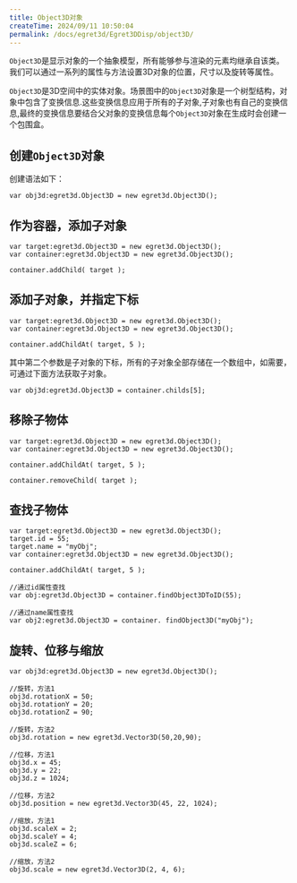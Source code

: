 ```yaml
---
title: Object3D对象
createTime: 2024/09/11 10:50:04
permalink: /docs/egret3d/Egret3DDisp/object3D/
---
```


`Object3D`是显示对象的一个抽象模型，所有能够参与渲染的元素均继承自该类。我们可以通过一系列的属性与方法设置3D对象的位置，尺寸以及旋转等属性。

`Object3D`是3D空间中的实体对象。场景图中的`Object3D`对象是一个树型结构，对象中包含了变换信息.这些变换信息应用于所有的子对象,子对象也有自己的变换信息,最终的变换信息要结合父对象的变换信息每个`Object3D`对象在生成时会创建一个包围盒。

## 创建`Object3D`对象

创建语法如下：

```
var obj3d:egret3d.Object3D = new egret3d.Object3D();
```

## 作为容器，添加子对象

```
var target:egret3d.Object3D = new egret3d.Object3D();
var container:egret3d.Object3D = new egret3d.Object3D();

container.addChild( target );
```

## 添加子对象，并指定下标

```
var target:egret3d.Object3D = new egret3d.Object3D();
var container:egret3d.Object3D = new egret3d.Object3D();

container.addChildAt( target, 5 );
```

其中第二个参数是子对象的下标，所有的子对象全部存储在一个数组中，如需要，可通过下面方法获取子对象。

```
var obj3d:egret3d.Object3D = container.childs[5];
```

## 移除子物体

```
var target:egret3d.Object3D = new egret3d.Object3D();
var container:egret3d.Object3D = new egret3d.Object3D();

container.addChildAt( target, 5 );

container.removeChild( target );
```

## 查找子物体

```
var target:egret3d.Object3D = new egret3d.Object3D();
target.id = 55;
target.name = "myObj";
var container:egret3d.Object3D = new egret3d.Object3D();

container.addChildAt( target, 5 );

//通过id属性查找
var obj:egret3d.Object3D = container.findObject3DToID(55);

//通过name属性查找
var obj2:egret3d.Object3D = container. findObject3D("myObj");

```

## 旋转、位移与缩放

```
var obj3d:egret3d.Object3D = new egret3d.Object3D();

//旋转，方法1
obj3d.rotationX = 50;
obj3d.rotationY = 20;
obj3d.rotationZ = 90;

//旋转，方法2
obj3d.rotation = new egret3d.Vector3D(50,20,90);

//位移，方法1
obj3d.x = 45;
obj3d.y = 22;
obj3d.z = 1024;

//位移，方法2
obj3d.position = new egret3d.Vector3D(45, 22, 1024);

//缩放，方法1
obj3d.scaleX = 2;
obj3d.scaleY = 4;
obj3d.scaleZ = 6;

//缩放，方法2
obj3d.scale = new egret3d.Vector3D(2, 4, 6);
```
